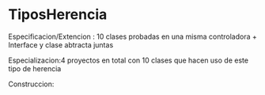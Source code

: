 # TiposHerencia


Especificacion/Extencion : 10 clases probadas en una misma controladora + Interface y clase abtracta juntas 


Especializacion:4 proyectos en total con 10 clases que hacen uso de este tipo de herencia


Construccion: 
